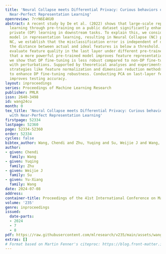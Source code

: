 ```yaml
---
title: 'Neural Collapse meets Differential Privacy: Curious behaviors of NoisyGD with
  Near-Perfect Representation Learning'
openreview: 7rrN6E4KU0
abstract: A recent study by De et al. (2022) shows that large-scale representation
  learning through pre-training on a public dataset significantly enhances differentially
  private (DP) learning in downstream tasks. To explain this, we consider a layer-peeled
  model in representation learning, resulting in Neural Collapse (NC) phenomena. Within
  NC, we establish that the misclassification error is independent of dimension when
  the distance between actual and ideal features is below a threshold. We empirically
  evaluate feature quality in the last layer under different pre-trained models, showing
  that a more powerful pre-trained model improves feature representation. Moreover,
  we show that DP fine-tuning is less robust compared to non-DP fine-tuning, especially
  with perturbations. Supported by theoretical analyses and experiments, we suggest
  strategies like feature normalization and dimension reduction methods such as PCA
  to enhance DP fine-tuning robustness. Conducting PCA on last-layer features significantly
  improves testing accuracy.
layout: inproceedings
series: Proceedings of Machine Learning Research
publisher: PMLR
issn: 2640-3498
id: wang24cu
month: 0
tex_title: 'Neural Collapse meets Differential Privacy: Curious behaviors of {N}oisy{GD}
  with Near-Perfect Representation Learning'
firstpage: 52334
lastpage: 52360
page: 52334-52360
order: 52334
cycles: false
bibtex_author: Wang, Chendi and Zhu, Yuqing and Su, Weijie J and Wang, Yu-Xiang
author:
- given: Chendi
  family: Wang
- given: Yuqing
  family: Zhu
- given: Weijie J
  family: Su
- given: Yu-Xiang
  family: Wang
date: 2024-07-08
address:
container-title: Proceedings of the 41st International Conference on Machine Learning
volume: '235'
genre: inproceedings
issued:
  date-parts:
  - 2024
  - 7
  - 8
pdf: https://raw.githubusercontent.com/mlresearch/v235/main/assets/wang24cu/wang24cu.pdf
extras: []
# Format based on Martin Fenner's citeproc: https://blog.front-matter.io/posts/citeproc-yaml-for-bibliographies/
---
```

